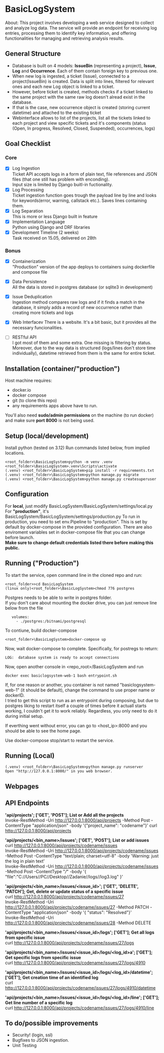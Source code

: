 # BasicLogSystem
About:
This project involves developing a web service designed to collect and analyze log data.
The service will provide an endpoint for receiving log entries, processing them to identify
key information, and offering functionalities for managing and retrieving analysis results.

## General Structure
+ Database is built on 4 models: **IssueBin** (representing a project), **Issue**, **Log** and **Occurrence**. Each of them contain foreign key to previous one.   
+ When new log is ingested, a ticket (Issue), connected to a project(IssueBin) is created. Data is split into lines, filtered for relevant ones and each new Log object is linked to a ticket.  
+ However, before ticket is created, methods checks if a ticket linked to the same project with the same raw log doesn't alread exist in the database.  
+ If that is the case, new occurrence object is created (storing current datetime) and attached to the existing ticket  
+ Webinterface allows to list of the projects, list all the tickets linked to each project and view specific tickets and it's components (status (Open, In progress, Resolved, Closed, Suspended), occurrences, logs)


## Goal Checklist
### Core
- [X] Log Ingestion  
Ticket API accepts logs in a form of plain text, file references and JSON files (that one still has problem with enconding).   
Input size is limited by Django buitl-in fuctionality.    
- [X] Log Processing  
Ticket ingestion function goes trough the payload line by line and looks for keywords(error, warning, callstack etc.). Saves lines containing them.  
- [X] Log Separation  
This is more or less Django built in feature  
- [X] Implementation Language  
Python using Django and DRF libraries  
- [X] Development Timeline (2 weeks)  
Task received on 15.05, delivered on 28th  

### Bonus
- [X] Containerization  
"Production" version of the app deploys to containers suing dockerfile and compose file  
- [X] Data Persistence  
All the data is stored in postgres database (or sqlite3 in development)  
- [X] Issue Deduplication  
Ingestion method compares raw logs and if it finds a match in the database, it simply adds a record of new occurrence rather than creating more tickets and logs  
- [X] Web Interfacev
There is a website. It's a bit basic, but it provides all the necessary funcionalities.  
- [ ] RESTful API  
I got most of them and some extra. One missing is filtering by status.   
Moreover, due to the way data is structured (logs/lines don't store time individually), datetime retrieved from them is the same for entire ticket.  


## Installation (container/"production")
Host machine requires:

+ docker.io
+ docker compose 
+ git (to clone this repo)
+ any requirements apps above have to run.  

You'll also need **sudo/admin permissions** on the machine (to run docker) and make sure **port 8000** is not being used.

## Setup (local/development)
Install python (tested on 3.12) 
Run commands listed below, from implied locations.
```
<root_folder>\BasicLogSystem>python -m venv .venv
<root_folder>\BasicLogSystem>.venv\Scripts\activate
(.venv) <root_folder>\BasicLogSystem>pip install -r requirements.txt
(.venv) <root_folder>\BasicLogSystem>python manage.py migrate
(.venv) <root_folder>\BasicLogSystem>python manage.py createsuperuser
```

## Configuration 
For **local**, just modify BasicLogSystem/BasicLogSystem/settings/local.py  
For **"production"**, it's BasicLogSystem/BasicLogSystem/settings/production.py 
To run in production, you need to set env.Pipeline to "production". This is set by default by docker-compose in the provided configuration. 
There are also enviroment variables set in docker-compose file that you can change before launch.  
**Make sure to change default credentials listed there before making this public.**  

## Running ("Production")

To start the service, open command line in the cloned repo and run:
```
<root_folder>>cd BasicLogSystem
(linux only)<root_folder>\BasicLogSystem>chmod 776 postgres  
```
Postgres needs to be able to write in postgres folder.  
If you don't care about mounting the docker drive, you can just remove line below from the file
```
   volumes:
     - ./postgres:/bitnami/postgresql
```
To contiune, build docker-compose
```
<root_folder>\BasicLogSystem>docker-compose up
```

Now, wait docker-compose to complete. 
Specifically, for postregs to return:
```
LOG:  database system is ready to accept connections
```
Now, open another console in <repo_root>/BasicLogSystem and run
```
docker exec basiclogsystem-web-1 bash entrypoint.sh
```

If, for one reason or another, you container is not named "basiclogsystem-web-1" (it should be default), change the command to use proper name or dockerID.  
I tried to get this script to run as an entrypoint during composing, but due to postgres liking to restart itself a couple of times before it actuall starts working, 
I couldn't get it to work reliably. Regardless, you only need to do it during initial setup. 

If everthing went without error, you can go to <host_ip>:8000 and you should be able to see the home page.

Use docker-compose stop/start to restart the service. 

## Running (Local)
```
(.venv) <root_folder>\BasicLogSystem>python manage.py runserver
Open "http://127.0.0.1:8000/" in you web browser.
```
## Webpages




## API Endpoints
**'api/projects'; ['GET', 'POST']; List or Add all the projects**  
Invoke-RestMethod -Uri http://127.0.0.1:8000/api/projects -Method Post -ContentType "application/json" -body '{"project_name": "codename"}'
curl http://127.0.0.1:8000/api/projects
  
**'api/projects/<bin_name>/issues'; ['GET', 'POST']; List or add issues**  
curl http://127.0.0.1:8000/api/projects/codename/issues  
Invoke-RestMethod -Uri http://127.0.0.1:8000/api/projects/codename/issues -Method Post -ContentType "text/plain; charset=utf-8" -body 'Warning: just the log in plain text'   
Invoke-RestMethod -Uri http://127.0.0.1:8000/api/projects/codename/issues -Method Post -ContentType "*/*" -body '{ "file":"C://Users//PC//Desktop//Zadanie//logs//log3.log" }'  

**'api/projects/<bin_name>/issues/<issue_id>'; ['GET', 'DELETE', 'PATCH']; Get, delete or update status of a specific issue**  
curl http://127.0.0.1:8000/api/projects/codename/issues/27  
Invoke-RestMethod -Uri http://127.0.0.1:8000/api/projects/codename/issues/27 -Method PATCH -ContentType "application/json" -body '{ "status": "Resolved"}'  
Invoke-RestMethod -Uri http://127.0.0.1:8000/api/projects/codename/issues/28 -Method DELETE   
  
**'api/projects/<bin_name>/issues/<issue_id>/logs'; ['GET']; Get all logs from specific issue**  
curl http://127.0.0.1:8000/api/projects/codename/issues/27/logs  
  
**'api/projects/<bin_name>/issues/<issue_id>/logs/\<log_id>a'; ['GET']; Get specific logs from specific issue**  
curl http://127.0.0.1:8000/api/projects/codename/issues/27/logs/4910  
  
**'api/projects/<bin_name>/issues/<issue_id>/logs/<log_id>/datetime'; ['GET']; Get creation time of an identified log**  
curl http://127.0.0.1:8000/api/projects/codename/issues/27/logs/4910/datetime    
  
**'api/projects/<bin_name>/issues/<issue_id>/logs/<log_id>/line'; ['GET']; Get line number of a specific log**  
curl http://127.0.0.1:8000/api/projects/codename/issues/27/logs/4910/line   

## To do/possible improvements
+ Security! (login, ssl)
+ Bugfixes to JSON ingestion.
+ Unit Testing